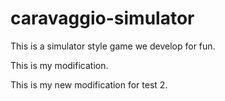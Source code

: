 # caravaggio-simulator
This is a simulator style game we develop for fun. 

This is my modification.

This is my new modification for test 2.